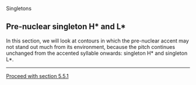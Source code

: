 Singletons <!-- function FrameUpdate(URL1, URL2) { parent.audio.location.href = URL1; parent.display.location.href = URL2; } // -->

Pre-nuclear singleton H\* and L\*
---------------------------------

In this section, we will look at contours in which the pre-nuclear accent may not stand out much from its environment, because the pitch continues unchanged from the accented syllable onwards: singleton H\* and singleton L\*.

* * *

[Proceed with section 5.5.1](rise5_1.htm)